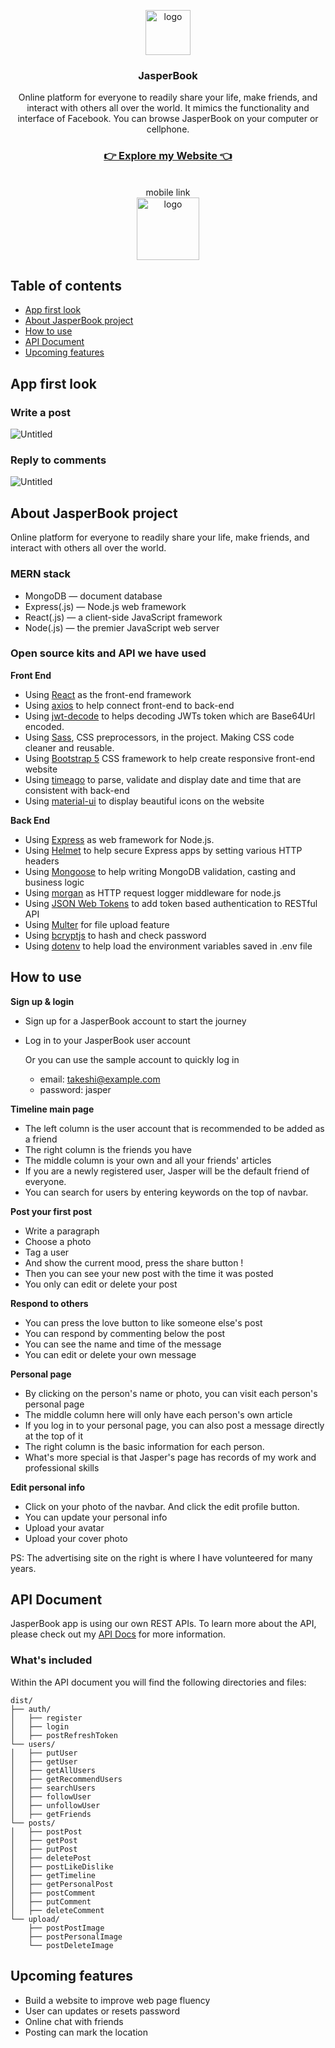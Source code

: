 <p align="center" dir="auto">
  <a href="https://jasperbook.herokuapp.com" rel="nofollow">
    <img src="https://i.imgur.com/4dnSRTr.png" alt="logo" width="72" height="72" style="max-width: 100%;">
  </a>
</p>

<h3 align="center" dir="auto">JasperBook</h3>
<p align="center" dir="auto">
 Online platform for everyone to readily share your life, make friends, and interact with others all over the world. It mimics the functionality and interface of Facebook. You can browse JasperBook on your computer or cellphone.
 <br/>
  <h3 align="center">
    <a href="https://jasperbook.herokuapp.com" rel="nofollow" target="_blank"><strong> 👉 Explore my Website 👈</strong></a>
  </h3>
 <br/>
 <div align="center" dir="auto">mobile link</div>
 <div align="center" dir="auto">
   <img src="https://i.imgur.com/Cq8bYzs.png" alt="logo" width="100" height="100" style="max-width: 100%;">
</div>
</p>

## **Table of contents**

- [App first look](https://github.com/jaspercodetree/socialApp#app-first-look)
- [About JasperBook project](https://github.com/jaspercodetree/socialApp#about-jasperbook-project)
- [How to use](https://github.com/jaspercodetree/socialApp#how-to-use)
- [API Document](https://github.com/jaspercodetree/socialApp#api-document)
- [Upcoming features](https://github.com/jaspercodetree/socialApp#upcoming-features)
## **App first look**

### **Write a post**
![Untitled](https://github.com/jaspercodetree/socialApp/blob/master/jasperbookView1.gif)
### **Reply to comments**
![Untitled](https://github.com/jaspercodetree/socialApp/blob/master/jasperbookView2.gif)


## **About JasperBook project**

Online platform for everyone to readily share your life, make friends, and interact with others all over the world.

### **MERN stack**

- MongoDB — document database
- Express(.js) — Node.js web framework
- React(.js) — a client-side JavaScript framework
- Node(.js) — the premier JavaScript web server

### **Open source kits and API we have used**

**Front End**

- Using [React](https://reactjs.org/) as the front-end framework
- Using [axios](https://axios-http.com/) to help connect front-end to back-end
- Using [jwt-decode](https://github.com/auth0/jwt-decode#readme) to helps decoding JWTs token which are Base64Url encoded.
- Using [Sass](https://github.com/sass/node-sass), CSS preprocessors, in the project. Making CSS code cleaner and reusable.
- Using [Bootstrap 5](https://getbootstrap.com/) CSS framework to help create responsive front-end website
- Using [timeago](https://www.npmjs.com/package/timeago.js/v/4.0.0-beta.3) to parse, validate and display date and time that are consistent with back-end
- Using [material-ui](https://mui.com/zh/) to display beautiful icons on the website

**Back End**

- Using [Express](http://expressjs.com/) as web framework for Node.js.
- Using [Helmet](https://helmetjs.github.io/) to help secure Express apps by setting various HTTP headers
- Using [Mongoose](https://mongoosejs.com/) to help writing MongoDB validation, casting and business logic
- Using [morgan](https://github.com/expressjs/morgan#readme) as HTTP request logger middleware for node.js
- Using [JSON Web Tokens](https://github.com/auth0/node-jsonwebtoken) to add token based authentication to RESTful API
- Using [Multer](https://github.com/expressjs/multer) for file upload feature
- Using [bcryptjs](https://github.com/dcodeIO/bcrypt.js) to hash and check password
- Using [dotenv](https://github.com/motdotla/dotenv) to help load the environment variables saved in .env file

## **How to use**

**Sign up & login**

- Sign up for a JasperBook account to start the journey
- Log in to your JasperBook  user account
    
    Or you can use the sample account to quickly log in
    
    - email: takeshi@example.com
    - password: jasper

**Timeline main page**

- The left column is the user account that is recommended to be added as a friend
- The right column is the friends you have
- The middle column is your own and all your friends' articles
- If you are a newly registered user, Jasper will be the default friend of everyone.
- You can search for users by entering keywords on the top of navbar.

**Post your first post**

- Write a paragraph
- Choose a photo
- Tag a user
- And show the current mood, press the share button !
- Then you can see your new post with the time it was posted
- You only can edit or delete your post

**Respond to others**

- You can press the love button to like someone else's post
- You can respond by commenting below the post
- You can see the name and time of the message
- You can edit or delete your own message

**Personal page**

- By clicking on the person's name or photo, you can visit each person's personal page
- The middle column here will only have each person's own article
- If you log in to your personal page, you can also post a message directly at the top of it
- The right column is the basic information for each person.
- What's more special is that Jasper's page has records of my work and professional skills

**Edit personal info**

- Click on your photo of the navbar. And click the edit profile button.
- You can update your personal info
- Upload your avatar
- Upload your cover photo

PS: The advertising site on the right is where I have volunteered for many years.

## **API Document**

JasperBook app is using our own REST APIs. To learn more about the API, please check out my [API Docs](https://documenter.getpostman.com/view/13211824/VUjQm4Vb#c9ea10c6-39fc-42b0-9a81-71df68e4139d) for more information.

### **What's included**

Within the API document you will find the following directories and files:

```
dist/
├── auth/
│   ├── register
│   ├── login
│   ├── postRefreshToken
└── users/
│   ├── putUser
│   ├── getUser
│   ├── getAllUsers
│   ├── getRecommendUsers
│   ├── searchUsers
│   ├── followUser
│   ├── unfollowUser
│   ├── getFriends
└── posts/
│   ├── postPost
│   ├── getPost
│   ├── putPost
│   ├── deletePost
│   ├── postLikeDislike
│   ├── getTimeline
│   ├── getPersonalPost
│   ├── postComment
│   ├── putComment
│   ├── deleteComment
└── upload/
    ├── postPostImage
    ├── postPersonalImage
    └── postDeleteImage
```

## **Upcoming features**

- Build a website to improve web page fluency
- User can updates or resets password
- Online chat with friends
- Posting can mark the location
